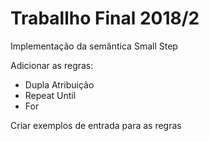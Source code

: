 # Traballho Final 2018/2
  
  Implementação da semântica Small Step
 
  Adicionar as regras:
   
  - Dupla Atribuição
  - Repeat Until
  - For 

  Criar exemplos de entrada para as regras
